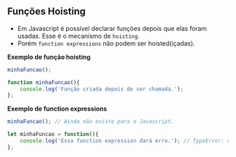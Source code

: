 ## Funções Hoisting

* Em Javascript é possível declarar funções depois que elas foram usadas. Esse é o mecanismo de `hoisting`.
* Porém `function expressions` não podem ser hoisted(içadas).  
  
**Exemplo de função hoisting**

```js
minhaFuncao();

function minhaFuncao(){
    console.log('Função criada depois de ser chamada.');
};
```

**Exemplo de function expressions**

```js
minhaFuncao(); // Ainda não existe para o Javascript.

let minhaFuncao = function(){
    console.log('Essa function expression dará erro.'); // TypeError: minhaFuncao is not a function.
};
```
